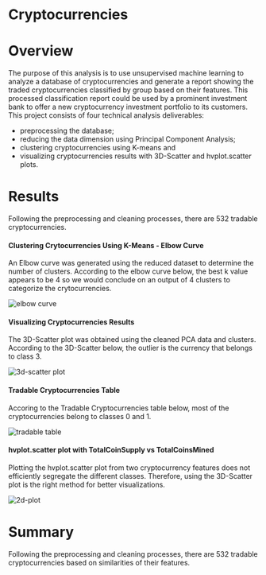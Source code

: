 # Cryptocurrencies
# Overview
The purpose of this analysis is to use unsupervised machine learning to analyze a database of cryptocurrencies and generate a report showing the traded cryptocurrencies classified by group based on their features.
This processed classification report could be used by a prominent investment bank to offer a new cryptocurrency investment portfolio to its customers.
This project consists of four technical analysis deliverables:
* preprocessing the database;
* reducing the data dimension using Principal Component Analysis;
* clustering cryptocurrencies using K-means and 
* visualizing cryptocurrencies results with 3D-Scatter and hvplot.scatter plots.
# Results
Following the preprocessing and cleaning processes, there are 532 tradable cryptocurrencies.

#### Clustering Crytocurrencies Using K-Means - Elbow Curve
An Elbow curve was generated using the reduced dataset to determine the number of clusters.
According to the elbow curve below, the best k value appears to be 4 so we would conclude on an output of 4 clusters to categorize the crytocurrencies.



![elbow curve](https://user-images.githubusercontent.com/104453593/189487723-4b826b9f-a52d-48fd-b95e-64db1298f3f6.PNG)



#### Visualizing Cryptocurrencies Results
The 3D-Scatter plot was obtained using the cleaned PCA data and clusters.
According to the 3D-Scatter below, the outlier is the currency that belongs to class 3.


![3d-scatter plot](https://user-images.githubusercontent.com/104453593/189487748-5a4718cc-f262-4df5-b2f1-a65eec49db3c.PNG)




#### Tradable Cryptocurrencies Table
Accoring to the Tradable Cryptocurrencies table below, most of the cryptocurrencies belong to classes 0 and 1.


![tradable table](https://user-images.githubusercontent.com/104453593/189487763-9910b365-1659-43ba-aef3-ac644c49e494.PNG)




#### hvplot.scatter plot with TotalCoinSupply vs TotalCoinsMined
Plotting the hvplot.scatter plot from two cryptocurrency features does not efficiently segregate the different classes. Therefore, using the 3D-Scatter plot is the right method for better visualizations.

![2d-plot](https://user-images.githubusercontent.com/104453593/189487768-31f42e82-73c7-4d98-992c-c3d490110c6c.PNG)





# Summary
Following the preprocessing and cleaning processes, there are 532 tradable cryptocurrencies based on similarities of their features.
